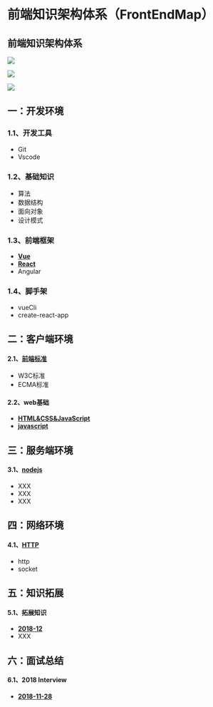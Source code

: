 # 前端知识架构体系（FrontEndMap）

## 前端知识架构体系

![](http://zhouxianfei.gitee.io/imgstore/front/frontEndMap/1.1.png)

![](http://zhouxianfei.gitee.io/imgstore/front/frontEndMap/1.2.png)

![](http://zhouxianfei.gitee.io/imgstore/front/frontEndMap/1.3.png)

## 一：开发环境

### 1.1、开发工具

* Git
* Vscode

### 1.2、基础知识

* 算法
* 数据结构
* 面向对象
* 设计模式

### 1.3、前端框架

* [**Vue**](https://zhouxianfei.gitee.io/gitbook-front/vue/)
* [**React**](https://zhouxianfei.gitee.io/gitbook-front/react/)
* Angular

### 1.4、脚手架

* vueCli
* create-react-app

## 二：客户端环境

#### 2.1、[前端标准](https://zhouxianfei.gitee.io/gitbook-front/frontEndMap/webStandard)

* W3C标准
* ECMA标准

#### 2.2、web基础

* [**HTML&CSS&JavaScript**](https://zhouxianfei.gitee.io/gitbook-front/webbasic/)
* [**javascript**](https://zhouxianfei.gitee.io/gitbook-front/javascript/)

## 三：服务端环境

#### 3.1、[nodejs](https://zhouxianfei.gitbooks.io/nodejs/content/)

* XXX
* XXX
* XXX

## **四：网络环境**

#### 4.1、[HTTP](https://zhouxianfei.gitee.io/gitbook-front/network/)

* http
* socket

## 五：知识拓展

#### 5.1、拓展知识

* [**2018-12**](https://zhouxianfei.gitee.io/gitbook-front/knowledge/)
* XXX

## 六：面试总结

#### 6.1、2018  Interview

* [**2018-11-28**](https://zhouxianfei.gitee.io/gitbook-front/resume/)

